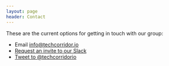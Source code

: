 ```yaml
---
layout: page
header: Contact
---
```


These are the current options for getting in touch with our group:

* Email [info@techcorridor.io](mailto:info@techcorridor.io)
* [Request an invite to our Slack](http://bit.ly/techcorridorio-slack)
* [Tweet to @techcorridorio](http://www.twitter.com/techcorridorio)
